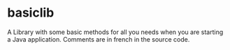 # basiclib
A Library with some basic methods for all you needs when you are starting a Java application. Comments are in french in the source code. 
